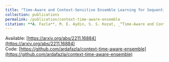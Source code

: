 ```yaml
---
title: "Time-Aware and Context-Sensitive Ensemble Learning for Sequential Data"
collection: publications
permalink: /publication/context-time-aware-ensemble
citation: **A. Fazla**, M. E. Aydin, S. S. Kozat, _“Time-Aware and Context-Sensitive Ensemble Learning for Sequential Data”_, IEEE Transactions on Artificial Intelligence, 2023, **In Second-Stage Revision**
---
```

Available: [https://arxiv.org/abs/2211.16884](https://arxiv.org/abs/2211.16884)  
Code: [https://github.com/ardafazla/context-time-aware-ensemble](https://github.com/ardafazla/context-time-aware-ensemble)